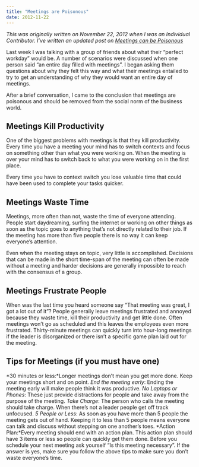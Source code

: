 ```yaml
---
title: "Meetings are Poisonous"
date: 2012-11-22
---
```


_This was originally written on November 22, 2012 when I was an Individual Contributor. I’ve written an updated post on [Meetings can be Poisonous](/posts/meetings-can-be-poisonous/)_


Last week I was talking with a group of friends about what their “perfect workday” would be. A number of scenarios were discussed when one person said “an entire day filled with meetings”. I began asking them questions about why they felt this way and what their meetings entailed to try to get an understanding of why they would want an entire day of meetings.

After a brief conversation, I came to the conclusion that meetings are poisonous and should be removed from the social norm of the business world.

## Meetings Kill Productivity
One of the biggest problems with meetings is that they kill productivity. Every time you have a meeting your mind has to switch contexts and focus on something other than what you were working on. When the meeting is over your mind has to switch back to what you were working on in the first place.

Every time you have to context switch you lose valuable time that could have been used to complete your tasks quicker.

## Meetings Waste Time
Meetings, more often than not, waste the time of everyone attending. People start daydreaming, surfing the internet or working on other things as soon as the topic goes to anything that’s not directly related to their job. If the meeting has more than five people there is no way it can keep everyone’s attention.

Even when the meeting stays on topic, very little is accomplished. Decisions that can be made in the short time-span of the meeting can often be made without a meeting and harder decisions are generally impossible to reach with the consensus of a group.

## Meetings Frustrate People
When was the last time you heard someone say “That meeting was great, I got a lot out of it”? People generally leave meetings frustrated and annoyed because they waste time, kill their productivity and get little done. Often meetings won’t go as scheduled and this leaves the employees even more frustrated. Thirty-minute meetings can quickly turn into hour-long meetings if the leader is disorganized or there isn’t a specific game plan laid out for the meeting.

## Tips for Meetings (if you must have one)
*30 minutes or less:*Longer meetings don’t mean you get more done. Keep your meetings short and on point.
*End the meeting early*: Ending the meeting early will make people think it was productive.
*No Laptops or Phones*: These just provide distractions for people and take away from the purpose of the meeting.
*Take Charge*: The person who calls the meeting should take charge. When there’s not a leader people get off track unfocused.
*5 People or Less*: As soon as you have more than 5 people the meeting gets out of hand. Keeping it to less than 5 people means everyone can talk and discuss without stepping on one another’s toes.
*Action Plan:*Every meeting should end with an action plan. This action plan should have 3 items or less so people can quickly get them done.
Before you schedule your next meeting ask yourself “Is this meeting necessary”. If the answer is yes, make sure you follow the above tips to make sure you don’t waste everyone’s time.
